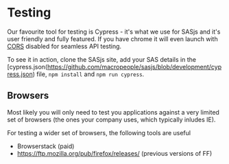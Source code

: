 Testing
====================

Our favourite tool for testing is Cypress - it's what we use for SASjs and it's user friendly and fully featured.  If you have chrome it will even launch with [CORS](/cors/) disabled for seamless API testing.

To see it in action, clone the SASjs site, add your SAS details in the [cypress.json(https://github.com/macropeople/sasjs/blob/development/cypress.json) file, `npm install` and `npm run cypress`.


Browsers
---------------------

Most likely you will only need to test you applications against a very limited set of browsers (the ones your company uses, which typically inludes IE).

For testing a wider set of browsers, the following tools are useful

* Browserstack (paid)
* https://ftp.mozilla.org/pub/firefox/releases/  (previous versions of FF)


<meta name="description" content="Tips & tricks for testing SAS Powered Web Apps - such as Browserstack and Cypress">